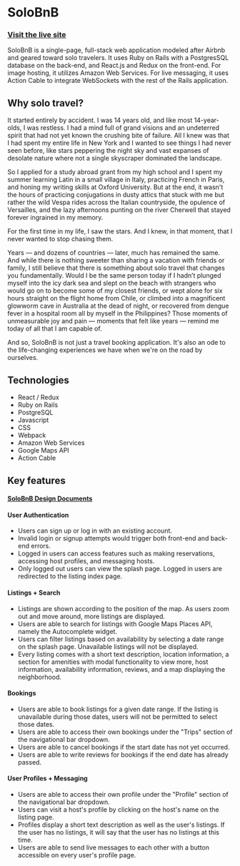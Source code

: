 # SoloBnB

### [Visit the live site](https://solobnb.herokuapp.com/#/)

SoloBnB is a single-page, full-stack web application modeled after Airbnb and geared toward solo travelers. It uses Ruby on Rails with a PostgresSQL database on the back-end, and React.js and Redux on the front-end. For image hosting, it utilizes Amazon Web Services. For live messaging, it uses Action Cable to integrate WebSockets with the rest of the Rails application.

## Why solo travel?

It started entirely by accident. I was 14 years old, and like most 14-year-olds, I was restless. I had a mind full of grand visions and an undeterred spirit that had not yet known the crushing bite of failure. All I knew was that I had spent my entire life in New York and I wanted to see things I had never seen before, like stars peppering the night sky and vast expanses of desolate nature where not a single skyscraper dominated the landscape. 

So I applied for a study abroad grant from my high school and I spent my summer learning Latin in a small village in Italy, practicing French in Paris, and honing my writing skills at Oxford University. But at the end, it wasn't the hours of practicing conjugations in dusty attics that stuck with me but rather the wild Vespa rides across the Italian countryside, the opulence of Versailles, and the lazy afternoons punting on the river Cherwell that stayed forever ingrained in my memory. 

For the first time in my life, I saw the stars. And I knew, in that moment, that I never wanted to stop chasing them.

Years — and dozens of countries — later, much has remained the same. And while there is nothing sweeter than sharing a vacation with friends or family, I still believe that there is something about solo travel that changes you fundamentally. Would I be the same person today if I hadn’t plunged myself into the icy dark sea and slept on the beach with strangers who would go on to become some of my closest friends, or wept alone for six hours straight on the flight home from Chile, or climbed into a magnificent glowworm cave in Australia at the dead of night, or recovered from dengue fever in a hospital room all by myself in the Philippines? Those moments of unmeasurable joy and pain — moments that felt like years — remind me today of all that I am capable of.

And so, SoloBnB is not just a travel booking application. It's also an ode to the life-changing experiences we have when we're on the road by ourselves.

## Technologies

* React / Redux
* Ruby on Rails
* PostgreSQL
* Javascript
* CSS
* Webpack
* Amazon Web Services
* Google Maps API
* Action Cable

## Key features
#### [SoloBnB Design Documents](https://github.com/nian-hu/solobnb/wiki)

#### User Authentication
* Users can sign up or log in with an existing account.
* Invalid login or signup attempts would trigger both front-end and back-end errors.
* Logged in users can access features such as making reservations, accessing host profiles, and messaging hosts.
* Only logged out users can view the splash page. Logged in users are redirected to the listing index page.

#### Listings + Search
* Listings are shown according to the position of the map. As users zoom out and move around, more listings are displayed.
* Users are able to search for listings with Google Maps Places API, namely the Autocomplete widget.
* Users can filter listings based on availability by selecting a date range on the splash page. Unavailable listings will not be displayed.
* Every listing comes with a short text description, location information, a section for amenities with modal functionality to view more, host information, availability information, reviews, and a map displaying the neighborhood.

#### Bookings
* Users are able to book listings for a given date range. If the listing is unavailable during those dates, users will not be permitted to select those dates.
* Users are able to access their own bookings under the "Trips" section of the navigational bar dropdown.
* Users are able to cancel bookings if the start date has not yet occurred.
* Users are able to write reviews for bookings if the end date has already passed.

#### User Profiles + Messaging

* Users are able to access their own profile under the "Profile" section of the navigational bar dropdown.
* Users can visit a host's profile by clicking on the host's name on the listing page.
* Profiles display a short text description as well as the user's listings. If the user has no listings, it will say that the user has no listings at this time.
* Users are able to send live messages to each other with a button accessible on every user's profile page.
